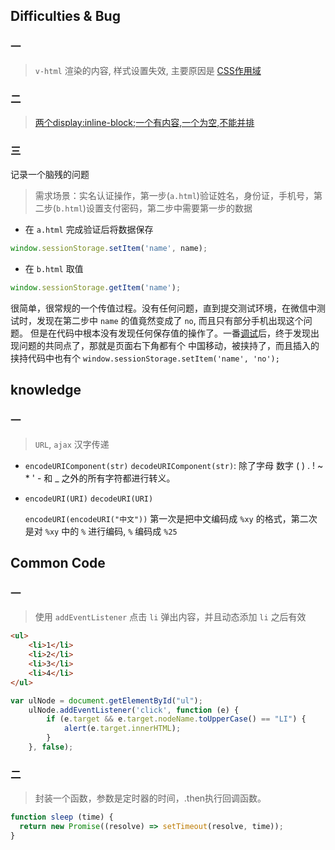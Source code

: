 ## Difficulties & Bug

### 一

> `v-html` 渲染的内容, 样式设置失效, 主要原因是 [CSS作用域](https://vue-loader.vuejs.org/zh-cn/features/scoped-css.html)

### 二

> [两个display:inline-block;一个有内容,一个为空,不能并排](https://jsfiddle.net/qvbtqav7/2/)

### 三

记录一个脑残的问题

> 需求场景：实名认证操作，第一步(`a.html`)验证姓名，身份证，手机号，第二步(`b.html`)设置支付密码，第二步中需要第一步的数据

* 在 `a.html` 完成验证后将数据保存

```javascript
window.sessionStorage.setItem('name', name);
```

* 在 `b.html` 取值

```javascript
window.sessionStorage.getItem('name');
```

很简单，很常规的一个传值过程。没有任何问题，直到提交测试环境，在微信中测试时，发现在第二步中 `name` 的值竟然变成了 `no`, 而且只有部分手机出现这个问题。
但是在代码中根本没有发现任何保存值的操作了。一番[调试](https://github.com/Tencent/vConsole)后，终于发现出现问题的共同点了，那就是页面右下角都有个
中国移动，被挟持了，而且插入的挟持代码中也有个 `window.sessionStorage.setItem('name', 'no');`

## knowledge

### 一

> `URL`, `ajax` 汉字传递

* `encodeURIComponent(str)` `decodeURIComponent(str)`: 除了字母 数字 ( ) . ! ~ * ' - 和 _ 之外的所有字符都进行转义。
* `encodeURI(URI)` `decodeURI(URI)`

    `encodeURI(encodeURI("中文"))` 第一次是把中文编码成 `%xy` 的格式，第二次是对 `%xy` 中的 `%` 进行编码, `%` 编码成 `%25`

## Common Code

### 一

> 使用 `addEventListener` 点击 `li` 弹出内容，并且动态添加 `li` 之后有效

```html
<ul>
    <li>1</li>
    <li>2</li>
    <li>3</li>
    <li>4</li>
</ul>
```

```javascript
var ulNode = document.getElementById("ul");
    ulNode.addEventListener('click', function (e) {
        if (e.target && e.target.nodeName.toUpperCase() == "LI") {
            alert(e.target.innerHTML);
        }
    }, false);
```

### 二

> 封装一个函数，参数是定时器的时间，.then执行回调函数。

```javascript
function sleep (time) {
  return new Promise((resolve) => setTimeout(resolve, time));
}
```
